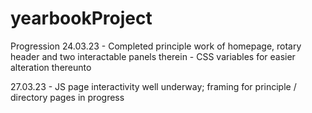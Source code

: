# yearbookProject

Progression
24.03.23 - Completed principle work of homepage, rotary header and two interactable panels therein - CSS variables for easier alteration thereunto

27.03.23 - JS page interactivity well underway; framing for principle / directory pages in progress

